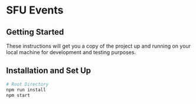 # SFU Events

## Getting Started
These instructions will get you a copy of the project up and running on your local machine for development and testing purposes.

## Installation and Set Up
```bash
# Root Directory
npm run install
npm start

